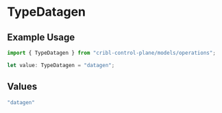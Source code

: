 # TypeDatagen

## Example Usage

```typescript
import { TypeDatagen } from "cribl-control-plane/models/operations";

let value: TypeDatagen = "datagen";
```

## Values

```typescript
"datagen"
```